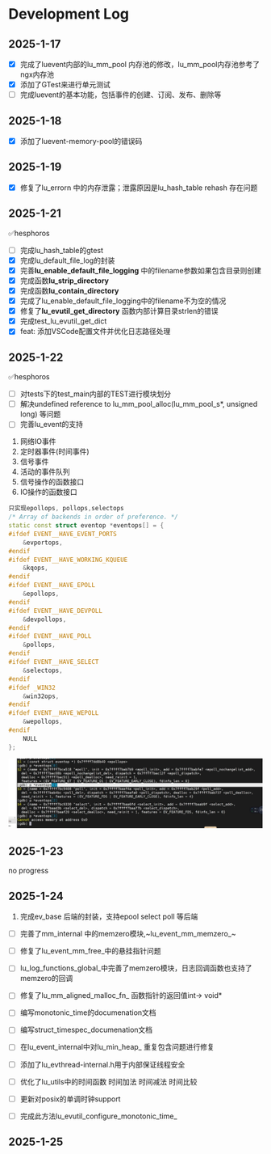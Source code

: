 # Development Log

## 2025-1-17

- [X] 完成了luevent内部的lu_mm_pool 内存池的修改，lu_mm_pool内存池参考了ngx内存池
- [X] 添加了GTest来进行单元测试
- [ ] 完成luevent的基本功能，包括事件的创建、订阅、发布、删除等

## 2025-1-18 

- [X] 添加了luevent-memory-pool的错误码

## 2025-1-19

- [X] 修复了lu_errorn 中的内存泄露；泄露原因是lu_hash_table rehash 存在问题

## 2025-1-21

✅hesphoros

- [ ] 完成lu_hash_table的gtest
- [x] 完成lu_default_file_log的封装
- [x] 完善**lu_enable_default_file_logging** 中的filename参数如果包含目录则创建
- [x] 完成函数**lu_strip_directory**
- [x] 完成函数**lu_contain_directory**
- [x] 完成了lu_enable_default_file_logging中的filename不为空的情况
- [x] 修复了**lu_evutil_get_directory** 函数内部计算目录strlen的错误
- [x] 完成test_lu_evutil_get_dict
- [x] feat: 添加VSCode配置文件并优化日志路径处理

## 2025-1-22
✅hesphoros

- [ ] 对tests下的test_main内部的TEST进行模块划分
- [ ]  解决undefined reference to lu_mm_pool_alloc(lu_mm_pool_s*, unsigned long) 等问题
- [ ] 完善lu_event的支持

1. 网络IO事件
2. 定时器事件(时间事件)
3. 信号事件
4. 活动的事件队列
5. 信号操作的函数接口
6. IO操作的函数接口

~~~cpp
只实现epollops, pollops,selectops
/* Array of backends in order of preference. */
static const struct eventop *eventops[] = {
#ifdef EVENT__HAVE_EVENT_PORTS
	&evportops,
#endif
#ifdef EVENT__HAVE_WORKING_KQUEUE
	&kqops,
#endif
#ifdef EVENT__HAVE_EPOLL
	&epollops,
#endif
#ifdef EVENT__HAVE_DEVPOLL
	&devpollops,
#endif
#ifdef EVENT__HAVE_POLL
	&pollops,
#endif
#ifdef EVENT__HAVE_SELECT
	&selectops,
#endif
#ifdef _WIN32
	&win32ops,
#endif
#ifdef EVENT__HAVE_WEPOLL
	&wepollops,
#endif
	NULL
};
~~~


![alt text](image.png)

## 2025-1-23

no progress

## 2025-1-24

1. 完成ev_base 后端的封装，支持epool select poll 等后端

- [ ] 完善了mm_internal 中的memzero模块,~lu_event_mm_memzero_~
- [ ] 修复了lu_event_mm_free_中的悬挂指针问题
- [ ] lu_log_functions_global_中完善了memzero模块，日志回调函数也支持了memzero的回调
- [ ] 修复了lu_mm_aligned_malloc_fn_ 函数指针的返回值int-> void*
- [ ] 编写monotonic_time的documenation文档
- [ ] 编写struct_timespec_documenation文档
- [ ] 在lu_event_internal中对lu_min_heap_ 重复包含问题进行修复
- [ ] 添加了lu_evthread-internal.h用于内部保证线程安全
- [ ] 优化了lu_utils中的时间函数 时间加法  时间减法  时间比较
- [ ] 更新对posix的单调时钟support
- [ ] 完成此方法lu_evutil_configure_monotonic_time_ 


## 2025-1-25